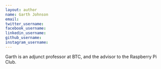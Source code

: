 ```yaml
---
layout: author
name: Garth Johnson
email:
twitter_username:
facebook_username:
linkedin_username:
github_username:
instagram_username:
---
```


Garth is an adjunct professor at BTC, and the advisor to the Raspberry Pi Club.
